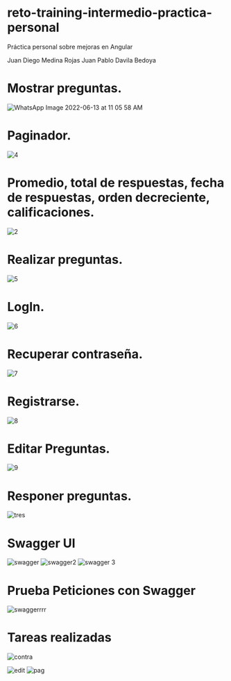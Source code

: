 # reto-training-intermedio-practica-personal
Práctica personal sobre mejoras en Angular

Juan Diego Medina Rojas
Juan Pablo Davila Bedoya

# Mostrar preguntas.
![WhatsApp Image 2022-06-13 at 11 05 58 AM](https://user-images.githubusercontent.com/62685470/173396699-a9f8c4f1-5836-4ab4-b165-d5c0493dbf21.jpeg)

# Paginador.
![4](https://user-images.githubusercontent.com/62685470/173394027-8640296f-45ef-4dbb-9185-26d88711858c.png)

# Promedio, total de respuestas, fecha de respuestas, orden decreciente, calificaciones.
![2](https://user-images.githubusercontent.com/62685470/173394086-62497206-96fc-42de-8ce6-e8cedc6bd3c5.png)

# Realizar preguntas.
![5](https://user-images.githubusercontent.com/62685470/173394100-0eba182a-efd6-4450-aa2a-be590c80a699.png)

# LogIn.
![6](https://user-images.githubusercontent.com/62685470/173394106-a74c37a7-ddc3-4b2a-8bee-057e125ac58b.png)

# Recuperar contraseña.
![7](https://user-images.githubusercontent.com/62685470/173394150-2833923c-1b22-479d-bea9-20bee86c8fd8.png)

# Registrarse.
![8](https://user-images.githubusercontent.com/62685470/173394152-20c4ddaf-367c-47d2-94be-289426d3e74a.png)

# Editar Preguntas.
![9](https://user-images.githubusercontent.com/62685470/173394154-e01a79f0-51ab-4cba-8cc6-3f6107b12a5a.png)

# Responer preguntas.
![tres](https://user-images.githubusercontent.com/62685470/173394178-08704435-a68e-482d-bebb-c70e41ba72dc.png)

# Swagger UI
![swagger](https://user-images.githubusercontent.com/62685470/173396196-1ea77320-3d83-476e-953f-9430b9a4aa39.png)
![swagger2](https://user-images.githubusercontent.com/62685470/173396296-01fd3f0a-308f-4759-8ebc-49034127452f.png)
![swagger 3](https://user-images.githubusercontent.com/62685470/173396336-9399fe84-a28f-43db-9307-f89cb52d3a4f.png)

# Prueba Peticiones con Swagger

![swaggerrrr](https://user-images.githubusercontent.com/62685470/173397845-a0a5ffd6-36e8-464c-9fe2-a513ad5ef179.png)

# Tareas realizadas


![contra](https://user-images.githubusercontent.com/62685470/173397732-658ff6b7-08fd-435f-ae96-b64c7790109e.png)
 
![edit](https://user-images.githubusercontent.com/62685470/173397772-3d14e587-d44e-4359-b021-3ba4cf24acb1.png)
![pag](https://user-images.githubusercontent.com/62685470/173397807-447ae4fa-2f6e-45a6-8284-2fe07caf9def.png)



